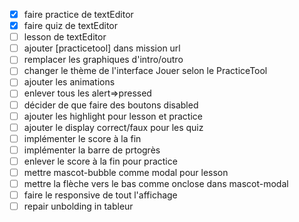 - [x] faire practice de textEditor
- [x] faire quiz de textEditor
- [ ] lesson de textEditor
- [ ] ajouter [practicetool] dans mission url
- [ ] remplacer les graphiques d'intro/outro
- [ ] changer le thème de l'interface Jouer selon le PracticeTool
- [ ] ajouter les animations
- [ ] enlever tous les alert=>pressed
- [ ] décider de que faire des boutons disabled
- [ ] ajouter les highlight pour lesson et practice
- [ ] ajouter le display correct/faux pour les quiz
- [ ] implémenter le score à la fin
- [ ] implémenter la barre de prtogrès
- [ ] enlever le score à la fin pour practice
- [ ] mettre mascot-bubble comme modal pour lesson
- [ ] mettre la flèche vers le bas comme onclose dans mascot-modal
- [ ] faire le responsive de tout l'affichage
- [ ] repair unbolding in tableur
